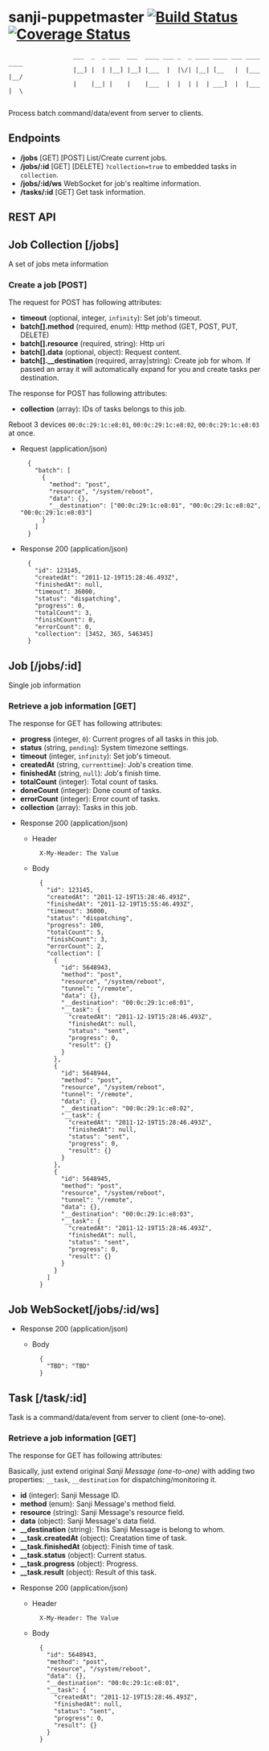 sanji-puppetmaster [![Build Status](https://travis-ci.org/Sanji-IO/sanji-puppetmaster.svg)](https://travis-ci.org/Sanji-IO/sanji-puppetmaster) [![Coverage Status](https://coveralls.io/repos/Sanji-IO/sanji-puppetmaster/badge.png?branch=develop)](https://coveralls.io/r/Sanji-IO/sanji-puppetmaster?branch=develop)
==================

```
                  ___  _  _ ___  ___  ____ ___ _  _ ____ ____ ___ ____ ____ 
                  |__] |  | |__] |__] |___  |  |\/| |__| [__   |  |___ |__/ 
                  |    |__| |    |    |___  |  |  | |  | ___]  |  |___ |  \ 
                                                                      
```

Process batch command/data/event from server to clients.

Endpoints
---------
- **/jobs** [GET] [POST] List/Create current jobs.
- **/jobs/:id** [GET] [DELETE] `?collection=true` to embedded tasks in `collection`.
- **/jobs/:id/ws** WebSocket for job's realtime information.
- **/tasks/:id** [GET] Get task information.

REST API
--------

## Job Collection [/jobs]
A set of jobs meta information

### Create a job [POST]

The request for POST has following attributes:
- **timeout** (optional, integer, `infinity`): Set job's timeout.
- **batch[].method** (required, enum): Http method (GET, POST, PUT, DELETE)
- **batch[].resource** (required, string): Http uri
- **batch[].data** (optional, object): Request content.
- **batch[].__destination** (required, array|string): Create job for whom. If passed an array it will automatically expand for you and create tasks per destination.

The response for POST has following attributes:
- **collection** (array): IDs of tasks belongs to this job.

Reboot 3 devices `00:0c:29:1c:e8:01`, `00:0c:29:1c:e8:02`, `00:0c:29:1c:e8:03` at once.

+ Request  (application/json)

        {
          "batch": [
            {
              "method": "post",
              "resource", "/system/reboot",
              "data": {},
              "__destination": ["00:0c:29:1c:e8:01", "00:0c:29:1c:e8:02", "00:0c:29:1c:e8:03"]
            }
          ]
        }

+ Response 200 (application/json)

        {
          "id": 123145,
          "createdAt": "2011-12-19T15:28:46.493Z",
          "finishedAt": null,
          "timeout": 36000,
          "status": "dispatching",
          "progress": 0,
          "totalCount": 3,
          "finishCount": 0,
          "errorCount": 0,
          "collection": [3452, 365, 546345]
        }


## Job [/jobs/:id]
Single job information

### Retrieve a job information [GET]

The response for GET has following attributes:

- **progress** (integer, `0`): Current progres of all tasks in this job.
- **status** (string, `pending`): System timezone settings.
- **timeout** (integer, `infinity`): Set job's timeout.
- **createdAt** (string, `currenttime`): Job's creation time.
- **finishedAt** (string, `null`): Job's finish time.
- **totalCount** (integer): Total count of tasks.
- **doneCount** (integer): Done count of tasks.
- **errorCount** (integer): Error count of tasks.
- **collection** (array): Tasks in this job.


+ Response 200 (application/json)

    + Header

            X-My-Header: The Value

    + Body

            {
              "id": 123145,
              "createdAt": "2011-12-19T15:28:46.493Z",
              "finishedAt": "2011-12-19T15:55:46.493Z",
              "timeout": 36000,
              "status": "dispatching",
              "progress": 100,
              "totalCount": 5,
              "finishCount": 3,
              "errorCount": 2,
              "collection": [
                {
                  "id": 5648943,
                  "method": "post",
                  "resource", "/system/reboot",
                  "tunnel": "/remote",
                  "data": {},
                  "__destination": "00:0c:29:1c:e8:01",
                  "__task": {
                    "createdAt": "2011-12-19T15:28:46.493Z",
                    "finishedAt": null,
                    "status": "sent",
                    "progress": 0,
                    "result": {}
                  }
                },
                {
                  "id": 5648944,
                  "method": "post",
                  "resource", "/system/reboot",
                  "tunnel": "/remote",
                  "data": {},
                  "__destination": "00:0c:29:1c:e8:02",
                  "__task": {
                    "createdAt": "2011-12-19T15:28:46.493Z",
                    "finishedAt": null,
                    "status": "sent",
                    "progress": 0,
                    "result": {}
                  }
                },
                {
                  "id": 5648945,
                  "method": "post",
                  "resource", "/system/reboot",
                  "tunnel": "/remote",
                  "data": {},
                  "__destination": "00:0c:29:1c:e8:03",
                  "__task": {
                    "createdAt": "2011-12-19T15:28:46.493Z",
                    "finishedAt": null,
                    "status": "sent",
                    "progress": 0,
                    "result": {}
                  }
                }
              ]
            }

## Job WebSocket[/jobs/:id/ws]

+ Response 200 (application/json)

    + Body

            {
              "TBD": "TBD"
            }

## Task [/task/:id]

Task is a command/data/event from server to client (one-to-one).

### Retrieve a job information [GET]

The response for GET has following attributes:

Basically, just extend original *Sanji Message (one-to-one)* with adding two properties: `__task`, `__destination` for dispatching/monitoring it.

- **id** (integer): Sanji Message ID.
- **method** (enum): Sanji Message's method field.
- **resource** (string): Sanji Message's resource field.
- **data** (object): Sanji Message's data field.
- **__destination** (string): This Sanji Message is belong to whom.
- **__task.createdAt** (object): Creatation time of task.
- **__task.finishedAt** (object): Finish time of task.
- **__task.status** (object): Current status.
- **__task.progress** (object): Progress.
- **__task.result** (object): Result of this task.


+ Response 200 (application/json)

    + Header

            X-My-Header: The Value

    + Body

            {
              "id": 5648943,
              "method": "post",
              "resource", "/system/reboot",
              "data": {},
              "__destination": "00:0c:29:1c:e8:01",
              "__task": {
                "createdAt": "2011-12-19T15:28:46.493Z",
                "finishedAt": null,
                "status": "sent",
                "progress": 0,
                "result": {}
              }
            }


